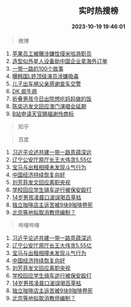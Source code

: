 <div align="center"><h2>实时热搜榜</h2><h4>2023-10-19 19:46:01</h4></div>

> 微博  

1. [苹果员工被曝涉嫌性侵米哈游职员](https://s.weibo.com/weibo?q=%23%E8%8B%B9%E6%9E%9C%E5%91%98%E5%B7%A5%E8%A2%AB%E6%9B%9D%E6%B6%89%E5%AB%8C%E6%80%A7%E4%BE%B5%E7%B1%B3%E5%93%88%E6%B8%B8%E8%81%8C%E5%91%98%23&t=31&band_rank=1&Refer=top)<br />
2. [造型似外星人设备助中国企业拿海外订单](https://s.weibo.com/weibo?q=%23%E9%80%A0%E5%9E%8B%E4%BC%BC%E5%A4%96%E6%98%9F%E4%BA%BA%E8%AE%BE%E5%A4%87%E5%8A%A9%E4%B8%AD%E5%9B%BD%E4%BC%81%E4%B8%9A%E6%8B%BF%E6%B5%B7%E5%A4%96%E8%AE%A2%E5%8D%95%23&t=31&band_rank=2&Refer=top)<br />
3. [一带一路的100个故事](https://s.weibo.com/weibo?q=%23%E4%B8%80%E5%B8%A6%E4%B8%80%E8%B7%AF%E7%9A%84100%E4%B8%AA%E6%95%85%E4%BA%8B%23&t=31&band_rank=3&Refer=top)<br />
4. [曝韩国L姓顶级演员涉嫌吸毒](https://s.weibo.com/weibo?q=%23%E6%9B%9D%E9%9F%A9%E5%9B%BDL%E5%A7%93%E9%A1%B6%E7%BA%A7%E6%BC%94%E5%91%98%E6%B6%89%E5%AB%8C%E5%90%B8%E6%AF%92%23&t=31&band_rank=4&Refer=top)<br />
5. [儿子出车祸父亲感谢查车交警](https://s.weibo.com/weibo?q=%23%E5%84%BF%E5%AD%90%E5%87%BA%E8%BD%A6%E7%A5%B8%E7%88%B6%E4%BA%B2%E6%84%9F%E8%B0%A2%E6%9F%A5%E8%BD%A6%E4%BA%A4%E8%AD%A6%23&t=31&band_rank=5&Refer=top)<br />
6. [DK 疯牛病](https://s.weibo.com/weibo?q=DK%20%E7%96%AF%E7%89%9B%E7%97%85&t=31&band_rank=6&Refer=top)<br />
7. [折叠男孩今日出院想吃妈妈做的饭](https://s.weibo.com/weibo?q=%23%E6%8A%98%E5%8F%A0%E7%94%B7%E5%AD%A9%E4%BB%8A%E6%97%A5%E5%87%BA%E9%99%A2%E6%83%B3%E5%90%83%E5%A6%88%E5%A6%88%E5%81%9A%E7%9A%84%E9%A5%AD%23&t=31&band_rank=7&Refer=top)<br />
8. [陈奕迅发文回应澳门演唱会延期](https://s.weibo.com/weibo?q=%23%E9%99%88%E5%A5%95%E8%BF%85%E5%8F%91%E6%96%87%E5%9B%9E%E5%BA%94%E6%BE%B3%E9%97%A8%E6%BC%94%E5%94%B1%E4%BC%9A%E5%BB%B6%E6%9C%9F%23&t=31&band_rank=8&Refer=top)<br />
9. [B站申请天官赐福谢怜商标](https://s.weibo.com/weibo?q=%23B%E7%AB%99%E7%94%B3%E8%AF%B7%E5%A4%A9%E5%AE%98%E8%B5%90%E7%A6%8F%E8%B0%A2%E6%80%9C%E5%95%86%E6%A0%87%23&t=31&band_rank=9&Refer=top)<br />

> 知乎  


> 百度  

1. [习近平论述共建一带一路意蕴深远](https://www.baidu.com/s?wd=%E4%B9%A0%E8%BF%91%E5%B9%B3%E8%AE%BA%E8%BF%B0%E5%85%B1%E5%BB%BA%E4%B8%80%E5%B8%A6%E4%B8%80%E8%B7%AF%E6%84%8F%E8%95%B4%E6%B7%B1%E8%BF%9C&sa=fyb_news&rsv_dl=fyb_news)<br />
2. [辽宁公安厅原厅长王大伟贪5.55亿](https://www.baidu.com/s?wd=%E8%BE%BD%E5%AE%81%E5%85%AC%E5%AE%89%E5%8E%85%E5%8E%9F%E5%8E%85%E9%95%BF%E7%8E%8B%E5%A4%A7%E4%BC%9F%E8%B4%AA5.55%E4%BA%BF&sa=fyb_news&rsv_dl=fyb_news)<br />
3. [宝马与出租相撞未发现斗气行为](https://www.baidu.com/s?wd=%E5%AE%9D%E9%A9%AC%E4%B8%8E%E5%87%BA%E7%A7%9F%E7%9B%B8%E6%92%9E%E6%9C%AA%E5%8F%91%E7%8E%B0%E6%96%97%E6%B0%94%E8%A1%8C%E4%B8%BA&sa=fyb_news&rsv_dl=fyb_news)<br />
4. [中国经济持续恢复向好](https://www.baidu.com/s?wd=%E4%B8%AD%E5%9B%BD%E7%BB%8F%E6%B5%8E%E6%8C%81%E7%BB%AD%E6%81%A2%E5%A4%8D%E5%90%91%E5%A5%BD&sa=fyb_news&rsv_dl=fyb_news)<br />
5. [刘芳菲发文回应离职央视](https://www.baidu.com/s?wd=%E5%88%98%E8%8A%B3%E8%8F%B2%E5%8F%91%E6%96%87%E5%9B%9E%E5%BA%94%E7%A6%BB%E8%81%8C%E5%A4%AE%E8%A7%86&sa=fyb_news&rsv_dl=fyb_news)<br />
6. [学校回应学生骑车逆行被保安殴打](https://www.baidu.com/s?wd=%E5%AD%A6%E6%A0%A1%E5%9B%9E%E5%BA%94%E5%AD%A6%E7%94%9F%E9%AA%91%E8%BD%A6%E9%80%86%E8%A1%8C%E8%A2%AB%E4%BF%9D%E5%AE%89%E6%AE%B4%E6%89%93&sa=fyb_news&rsv_dl=fyb_news)<br />
7. [14岁男孩凌晨口渴误喝百草枯](https://www.baidu.com/s?wd=14%E5%B2%81%E7%94%B7%E5%AD%A9%E5%87%8C%E6%99%A8%E5%8F%A3%E6%B8%B4%E8%AF%AF%E5%96%9D%E7%99%BE%E8%8D%89%E6%9E%AF&sa=fyb_news&rsv_dl=fyb_news)<br />
8. [独立咖啡店主诉苦被9块9咖啡卷死](https://www.baidu.com/s?wd=%E7%8B%AC%E7%AB%8B%E5%92%96%E5%95%A1%E5%BA%97%E4%B8%BB%E8%AF%89%E8%8B%A6%E8%A2%AB9%E5%9D%979%E5%92%96%E5%95%A1%E5%8D%B7%E6%AD%BB&sa=fyb_news&rsv_dl=fyb_news)<br />
9. [北京等地拟取消教师编制？](https://www.baidu.com/s?wd=%E5%8C%97%E4%BA%AC%E7%AD%89%E5%9C%B0%E6%8B%9F%E5%8F%96%E6%B6%88%E6%95%99%E5%B8%88%E7%BC%96%E5%88%B6%EF%BC%9F&sa=fyb_news&rsv_dl=fyb_news)<br />

> 哔哩哔哩  

1. [习近平论述共建一带一路意蕴深远](https://www.baidu.com/s?wd=%E4%B9%A0%E8%BF%91%E5%B9%B3%E8%AE%BA%E8%BF%B0%E5%85%B1%E5%BB%BA%E4%B8%80%E5%B8%A6%E4%B8%80%E8%B7%AF%E6%84%8F%E8%95%B4%E6%B7%B1%E8%BF%9C&sa=fyb_news&rsv_dl=fyb_news)<br />
2. [辽宁公安厅原厅长王大伟贪5.55亿](https://www.baidu.com/s?wd=%E8%BE%BD%E5%AE%81%E5%85%AC%E5%AE%89%E5%8E%85%E5%8E%9F%E5%8E%85%E9%95%BF%E7%8E%8B%E5%A4%A7%E4%BC%9F%E8%B4%AA5.55%E4%BA%BF&sa=fyb_news&rsv_dl=fyb_news)<br />
3. [宝马与出租相撞未发现斗气行为](https://www.baidu.com/s?wd=%E5%AE%9D%E9%A9%AC%E4%B8%8E%E5%87%BA%E7%A7%9F%E7%9B%B8%E6%92%9E%E6%9C%AA%E5%8F%91%E7%8E%B0%E6%96%97%E6%B0%94%E8%A1%8C%E4%B8%BA&sa=fyb_news&rsv_dl=fyb_news)<br />
4. [中国经济持续恢复向好](https://www.baidu.com/s?wd=%E4%B8%AD%E5%9B%BD%E7%BB%8F%E6%B5%8E%E6%8C%81%E7%BB%AD%E6%81%A2%E5%A4%8D%E5%90%91%E5%A5%BD&sa=fyb_news&rsv_dl=fyb_news)<br />
5. [刘芳菲发文回应离职央视](https://www.baidu.com/s?wd=%E5%88%98%E8%8A%B3%E8%8F%B2%E5%8F%91%E6%96%87%E5%9B%9E%E5%BA%94%E7%A6%BB%E8%81%8C%E5%A4%AE%E8%A7%86&sa=fyb_news&rsv_dl=fyb_news)<br />
6. [学校回应学生骑车逆行被保安殴打](https://www.baidu.com/s?wd=%E5%AD%A6%E6%A0%A1%E5%9B%9E%E5%BA%94%E5%AD%A6%E7%94%9F%E9%AA%91%E8%BD%A6%E9%80%86%E8%A1%8C%E8%A2%AB%E4%BF%9D%E5%AE%89%E6%AE%B4%E6%89%93&sa=fyb_news&rsv_dl=fyb_news)<br />
7. [14岁男孩凌晨口渴误喝百草枯](https://www.baidu.com/s?wd=14%E5%B2%81%E7%94%B7%E5%AD%A9%E5%87%8C%E6%99%A8%E5%8F%A3%E6%B8%B4%E8%AF%AF%E5%96%9D%E7%99%BE%E8%8D%89%E6%9E%AF&sa=fyb_news&rsv_dl=fyb_news)<br />
8. [独立咖啡店主诉苦被9块9咖啡卷死](https://www.baidu.com/s?wd=%E7%8B%AC%E7%AB%8B%E5%92%96%E5%95%A1%E5%BA%97%E4%B8%BB%E8%AF%89%E8%8B%A6%E8%A2%AB9%E5%9D%979%E5%92%96%E5%95%A1%E5%8D%B7%E6%AD%BB&sa=fyb_news&rsv_dl=fyb_news)<br />
9. [北京等地拟取消教师编制？](https://www.baidu.com/s?wd=%E5%8C%97%E4%BA%AC%E7%AD%89%E5%9C%B0%E6%8B%9F%E5%8F%96%E6%B6%88%E6%95%99%E5%B8%88%E7%BC%96%E5%88%B6%EF%BC%9F&sa=fyb_news&rsv_dl=fyb_news)<br />

